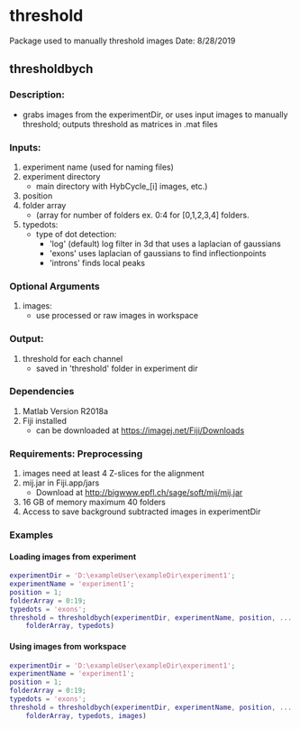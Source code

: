 # threshold
Package used to manually threshold images
Date: 8/28/2019

## thresholdbych

### Description: 
* grabs images from the experimentDir, or uses input images to manually threshold; outputs threshold as matrices in .mat files

### Inputs: 
1. experiment name (used for naming files)
2. experiment directory
	* main directory with HybCycle_[i] images, etc.)
3. position
4. folder array
	* (array for number of folders ex. 0:4 for [0,1,2,3,4] folders.
5. typedots:
	* type of dot detection: 
		* 'log' (default) log filter in 3d that uses a laplacian of gaussians
		* 'exons' uses laplacian of gaussians to find inflectionpoints
		* 'introns' finds local peaks
### Optional Arguments
1. images:
	* use processed or raw images in workspace
### Output: 
1. threshold for each channel
	* saved in 'threshold' folder in experiment dir

### Dependencies
1. Matlab Version R2018a
2. Fiji installed
	* can be downloaded at https://imagej.net/Fiji/Downloads

### Requirements: Preprocessing
1. images need at least 4 Z-slices for the alignment
2. mij.jar in Fiji.app/jars
	* Download at http://bigwww.epfl.ch/sage/soft/mij/mij.jar
3. 16 GB of memory maximum 40 folders 
4. Access to save background subtracted images in experimentDir
### Examples
#### Loading images from experiment
```Matlab 
experimentDir = 'D:\exampleUser\exampleDir\experiment1';
experimentName = 'experiment1';
position = 1;
folderArray = 0:19;
typedots = 'exons';
threshold = thresholdbych(experimentDir, experimentName, position, ...
    folderArray, typedots)
```
#### Using images from workspace
```Matlab 
experimentDir = 'D:\exampleUser\exampleDir\experiment1';
experimentName = 'experiment1';
position = 1;
folderArray = 0:19;
typedots = 'exons'; 
threshold = thresholdbych(experimentDir, experimentName, position, ...
    folderArray, typedots, images)
```
